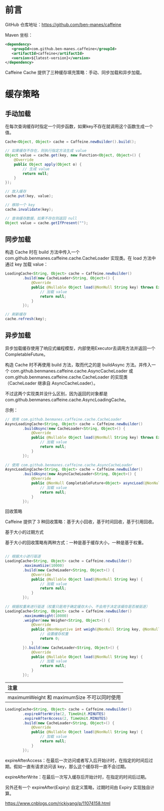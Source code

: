 # 前言

GitHub 仓库地址：https://github.com/ben-manes/caffeine

Maven 坐标：

```xml
<dependency>
   <groupId>com.github.ben-manes.caffeine</groupId>
   <artifactId>caffeine</artifactId>
   <version>${latest-version}</version>
</dependency>
```

Caffeine Cache 提供了三种缓存填充策略：手动、同步加载和异步加载。

# 缓存策略

## 手动加载

在每次查询缓存时指定一个同步函数，如果key不存在就调用这个函数生成一个值。

```java
Cache<Object, Object> cache = Caffeine.newBuilder().build();

// 如果缓存不存在，则执行指定方法生成 value
Object value = cache.get(key, new Function<Object, Object>() {  
    @Override  
    public Object apply(Object o) {  
        // 生成 value        
        return null;  
    }  
});

// 放入缓存
cache.put(key, value);

// 移除一个 key
cache.invalidate(key);

// 查询缓存数据，如果不存在则返回 null
Object value = cache.getIfPresent("");
```

## 同步加载

构造 Cache 时在 build 方法中传入一个 com.github.benmanes.caffeine.cache.CacheLoader 实现类。在 load 方法中通过 key 加载 value：

```java
LoadingCache<String, Object> cache = Caffeine.newBuilder()  
        .build(new CacheLoader<String, Object>() {  
            @Override  
            public @Nullable Object load(@NonNull String key) throws Exception { 
                // 加载 value                
                return null;  
            }  
        });

// 刷新缓存  
cache.refresh(key);
```

## 异步加载

异步加载缓存使用了响应式编程模型，内部使用Executor去调用方法并返回一个 CompletableFuture。

构造 Cache 时不再使用 build 方法，取而代之的是 buildAsync 方法。并传入一个 com.github.benmanes.caffeine.cache.AsyncCacheLoader 或 com.github.benmanes.caffeine.cache.CacheLoader 的实现类（CacheLoader 继承自 AsyncCacheLoader）。

不过这两个实现类并没什么区别，因为返回的对象都是 com.github.benmanes.caffeine.cache.AsyncLoadingCache。

示例：


```java
// 使用 com.github.benmanes.caffeine.cache.CacheLoader
AsyncLoadingCache<String, Object> cache = Caffeine.newBuilder()  
        .buildAsync(new CacheLoader<String, Object>() {  
            @Override  
            public @Nullable Object load(@NonNull String key) throws Exception {  
                // 加载 value                
                return null;  
            }  
        });  
  
// 使用 com.github.benmanes.caffeine.cache.AsyncCacheLoader
AsyncLoadingCache<String, Object> cache = Caffeine.newBuilder()  
        .buildAsync(new AsyncCacheLoader<String, Object>() {  
            @Override  
            public @NonNull CompletableFuture<Object> asyncLoad(@NonNull String key, @NonNull Executor executor) {  
                // 加载 value                
                return null;  
            }  
        });
```


回收策略

Caffeine 提供了 3 种回收策略：基于大小回收，基于时间回收，基于引用回收。

基于大小的过期方式

基于大小的回收策略有两种方式：一种是基于缓存大小，一种是基于权重。

```java
  
// 根据大小进行驱逐  
LoadingCache<String, Object> cache = Caffeine.newBuilder()  
        .maximumSize(10000)  
        .build(new CacheLoader<String, Object>() {  
            @Override  
            public @Nullable Object load(@NonNull String key) {  
                // 加载 value                
                return null;  
            }  
        });  
  
// 根据权重来进行驱逐（权重只是用于确定缓存大小，不会用于决定该缓存是否被驱逐）  
LoadingCache<String, Object> cache = Caffeine.newBuilder()  
        .maximumWeight(10000)  
        .weigher(new Weigher<String, Object>() {  
            @Override  
            public @NonNegative int weigh(@NonNull String key, @NonNull Object value) {  
                // 设置缓存权重  
                return 0;  
            }  
        }).build(new CacheLoader<String, Object>() {  
            @Override  
            public @Nullable Object load(@NonNull String key) {  
                // 加载 value                
                return null;  
            }  
        });
```

| **注意**                              |
| :---------------------------------- |
| maximumWeight 和 maximumSize 不可以同时使用 |


```java
LoadingCache<String, Object> cache = Caffeine.newBuilder()  
        .expireAfterWrite(2, TimeUnit.MINUTES)  
        .expireAfterAccess(2, TimeUnit.MINUTES)  
        .build(new CacheLoader<String, Object>() {  
            @Override  
            public @Nullable Object load(@NonNull String key) {  
                // 加载 value                
                return null;  
            }  
        });
```

expireAfterAccess：在最后一次访问或者写入后开始计时，在指定的时间后过期。假如一直有请求访问该 key，那么这个缓存将一直不会过期。

expireAfterWrite：在最后一次写入缓存后开始计时，在指定的时间后过期。

另外还有一个 expireAfter(Expiry) 自定义策略，过期时间由 Expiry 实现独自计算。


https://www.cnblogs.com/rickiyang/p/11074158.html